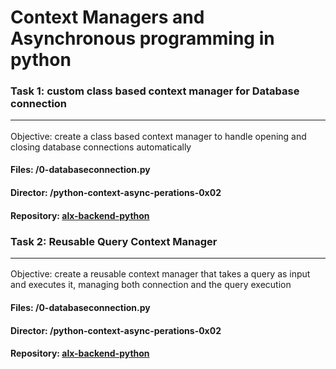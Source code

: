 # Context Managers and Asynchronous programming in python

### Task 1: custom class based context manager for Database connection <hr/>
<p>Objective: create a class based context manager to handle opening and closing database connections automatically</p>

#### Files: /0-databaseconnection.py
#### Director: /python-context-async-perations-0x02
#### Repository: [alx-backend-python](https://github.com/chinazagideon/alx-backend-python "repository link")

### Task 2: Reusable Query Context Manager <hr/>
<p>Objective: create a reusable context manager that takes a query as input and executes it, managing both connection and the query execution</p>

#### Files: /0-databaseconnection.py
#### Director: /python-context-async-perations-0x02
#### Repository: [alx-backend-python](https://github.com/chinazagideon/alx-backend-python "repository link")
